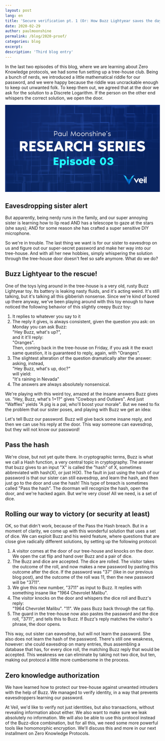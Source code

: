 ```yaml
---
layout: post
lang: en
title: 'Secure verification pt. 1 (Or: How Buzz Lightyear saves the day, again)'
date: 2020-02-29
author: paulmoonshine
permalink: /blog/2020-proof/
categories: blog
excerpt: 
description: 'Third blog entry'
---
```


In the last two episodes of this blog, where we are learning about Zero Knowledge
protocols, we had some fun setting up a tree-house club. Being a bunch of nerds,
we introduced a little mathematical riddle for our password, and we were happy
because the riddle was uncrackable enough to keep out unwanted folk. To keep
them out, we agreed that at the door we ask for the solution to a Discrete
Logarithm. If the person on the other end whispers the correct solution, we open
the door.

![](/uploads/blog/2020-02-29-paul.png)

## Eavesdropping sister alert

But apparently, being nerdy runs in the family, and our super annoying sister is
learning how to lip read AND has a telescope to gaze at the stars (she says); AND
for some reason she has crafted a super sensitive DIY microphone.

So we're in trouble. The last thing we want is for our sister to eavesdrop on us
and figure out our super-secret password and make her way into our tree-house.
And with all her new hobbies, simply whispering the solution through the tree-house door doesn't feel so safe anymore. What do we do?

## Buzz Lightyear to the rescue!

One of the toys lying around in the tree-house is a very old, rusty Buzz
Lightyear toy. Its battery is leaking nasty fluids, and it's acting weird. It's
still talking, but it's talking all this gibberish nonsense. Since we're kind of
bored up there anyway, we've been playing around with this toy enough to have
noticed the following behavior of this slightly creepy Buzz toy:

1. It replies to whatever you say to it
2. The reply it gives, is always consistent, given the question you ask: on
   Monday you can ask Buzz:  
   "Hey Buzz, what's up?",  
   and it it'll reply:   
   "Oranges".   
   Then, coming back in the tree-house on Friday, if you ask it the exact same 
   question, it is guaranteed to reply, again, with "Oranges".
3. The slightest alteration of the question dramatically alter the answer:
   asking, instead,  
   "Hey Buzz, what's up, doc?"  
   will yield:  
   "It's raining in Nevada"
4. The answers are always absolutely nonsensical.

We're playing with this weird toy, amazed at the insane answers Buzz gives us.
"Hey, Buzz, what's 1+1?" gives "Cowboys and Outlaws".
And just "Waffles" yields "A pig is a pal, who'll boost your morale".
But we need to fix the problem that our sister poses, and playing with Buzz we get an
idea:

Let's tell Buzz our password. Buzz will give back some insane reply, and then we
can use his reply at the door. This way someone can eavesdrop, but they will not
know our password!

## Pass the hash

We're close, but not yet quite there. In cryptographic terms, Buzz is what we
call a Hash function, a very central topic in cryptography. The
answer that buzz gives to an input "X" is called the "hash" of X, sometimes
abbreviated with hash(X), or just H(X). The fault in just using the hash of our
password is that our sister can still eavesdrop, and learn the hash, and then
just go to the door and use the hash! This type of breach is sometimes called
"Pass the hash". The doorman will recognize the hash, open the door, and 
we're hacked again. But we're very close! All we need, is a set of dice.

## Rolling our way to victory (or security at least)

OK, so that didn't work, because of the Pass the Hash breach. But in a moment of
clarity, we come up with this wonderful solution that uses a set of dice.
We can exploit Buzz and his weird feature, where questions that are close give
radically different solutions, by setting up the following protocol:

1. A visitor comes at the door of our tree-house and knocks on the door. We
   open the cat flip and hand over Buzz and a pair of dice.
2. The Buzz and dice are accepted. The dice are rolled. The visitor takes the
   outcome of the roll, and now makes a new password by pasting this outcome
   after the dice. If the password was "37" (like in our previous blog post),
   and the outcome of the roll was 11, then the new password will be "3711".
3. We give this new number, "3711" as input to Buzz. It replies with something
   insane like "1964 Chevrolet Malibu".
4. The visitor knocks on the door and whispers the dice roll and Buzz's reply:  
  "1964 Chevrolet Malibu". "11". We pass Buzz back through the cat flip.
5. The guard in the tree-house now also pastes the password and the dice roll,
   "3711", and tells this to Buzz. If Buzz's reply matches the visitor's phrase,
   the door opens.

This way, out sister can eavesdrop, but will not learn the password. She also
does not learn the hash of the password. There's still one weakness, however: she
could eavesdrop on many entries, thus assembling a database that has, for every
dice roll, the matching Buzz reply that would be accepted. This weakness we
can eliminate by taking not two dice, but ten, making out protocol a little more
cumbersome in the process. 

## Zero knowledge authorization

We have learned how to protect our tree-house against unwanted intruders with
the help of Buzz. We managed to verify identity, in a way that prevents eavesdroppers
learning our password.

At Veil, we'd like to verify not just identities, but
also transactions, without revealing information about either. We also want to
make sure we leak absolutely no information. We will also be able to use this
protocol instead of the Buzz-dice combination, but for all this, we need some more
powerful tools like homomorphic encryption. We'll discuss this and more in our
next installment on Zero Knowledge Protocols.